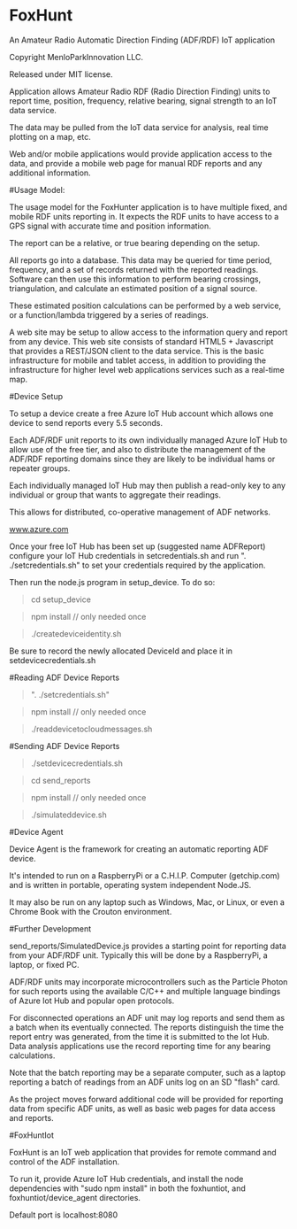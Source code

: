 
# FoxHunt
An Amateur Radio Automatic Direction Finding (ADF/RDF) IoT application

Copyright MenloParkInnovation LLC.

Released under MIT license.

Application allows Amateur Radio RDF (Radio Direction Finding) units
to report time, position, frequency, relative bearing, signal strength
to an IoT data service.

The data may be pulled from the IoT data service for analysis, real time plotting
on a map, etc.

Web and/or mobile applications would provide application access to the data, and
provide a mobile web page for manual RDF reports and any additional information.

#Usage Model:

The usage model for the FoxHunter application is to have multiple fixed,
and mobile RDF units reporting in. It expects the RDF units to have
access to a GPS signal with accurate time and position information.

The report can be a relative, or true bearing depending on the setup.

All reports go into a database. This data may be queried for time
period, frequency, and a set of records returned with the reported
readings. Software can then use this information to perform bearing
crossings, triangulation, and calculate an estimated position of
a signal source.

These estimated position calculations can be performed by a web
service, or a function/lambda triggered by a series of readings.

A web site may be setup to allow access to the information query
and report from any device. This web site consists of standard
HTML5 + Javascript that provides a REST/JSON client to the data
service. This is the basic infrastructure for mobile and tablet
access, in addition to providing the infrastructure for higher
level web applications services such as a real-time map.

#Device Setup

To setup a device create a free Azure IoT Hub account which allows one device
to send reports every 5.5 seconds.

Each ADF/RDF unit reports to its own individually managed Azure IoT Hub to
allow use of the free tier, and also to distribute the management of
the ADF/RDF reporting domains since they are likely to be individual
hams or repeater groups.

Each individually managed IoT Hub may then publish a read-only key
to any individual or group that wants to aggregate their readings.

This allows for distributed, co-operative management of ADF networks.

www.azure.com

Once your free IoT Hub has been set up (suggested name ADFReport)
configure your IoT Hub credentials in setcredentials.sh and run
". ./setcredentials.sh" to set your credentials required by the application.

Then run the node.js program in setup_device. To do so:

> cd setup_device

> npm install     // only needed once

>./createdeviceidentity.sh

Be sure to record the newly allocated DeviceId and place it in setdevicecredentials.sh

#Reading ADF Device Reports

> ". ./setcredentials.sh"

> npm install     // only needed once

> ./readdevicetocloudmessages.sh

#Sending ADF Device Reports

> ./setdevicecredentials.sh

> cd send_reports

> npm install  // only needed once

> ./simulateddevice.sh

#Device Agent

Device Agent is the framework for creating an automatic reporting ADF device.

It's intended to run on a RaspberryPi or a C.H.I.P. Computer (getchip.com) and
is written in portable, operating system independent Node.JS.

It may also be run on any laptop such as Windows, Mac, or Linux, or even a Chrome
Book with the Crouton environment.

#Further Development

send_reports/SimulatedDevice.js provides a starting point for reporting data from your
ADF/RDF unit. Typically this will be done by a RaspberryPi, a laptop, or fixed PC.

ADF/RDF units may incorporate microcontrollers such as the Particle Photon for such
reports using the available C/C++ and multiple language bindings of Azure Iot Hub
and popular open protocols.

For disconnected operations an ADF unit may log reports and send them as a batch
when its eventually connected. The reports distinguish the time the report entry was
generated, from the time it is submitted to the Iot Hub. Data analysis applications use
the record reporting time for any bearing calculations.

Note that the batch reporting may be a separate computer, such as a laptop reporting
a batch of readings from an ADF units log on an SD "flash" card.

As the project moves forward additional code will be provided for reporting data
from specific ADF units, as well as basic web pages for data access and reports.

#FoxHuntIot

FoxHunt is an IoT web application that provides for remote command and
control of the ADF installation.

To run it, provide Azure IoT Hub credentials, and install the
node dependencies with "sudo npm install" in both the foxhuntiot,
and foxhuntiot/device_agent directories.

Default port is localhost:8080

